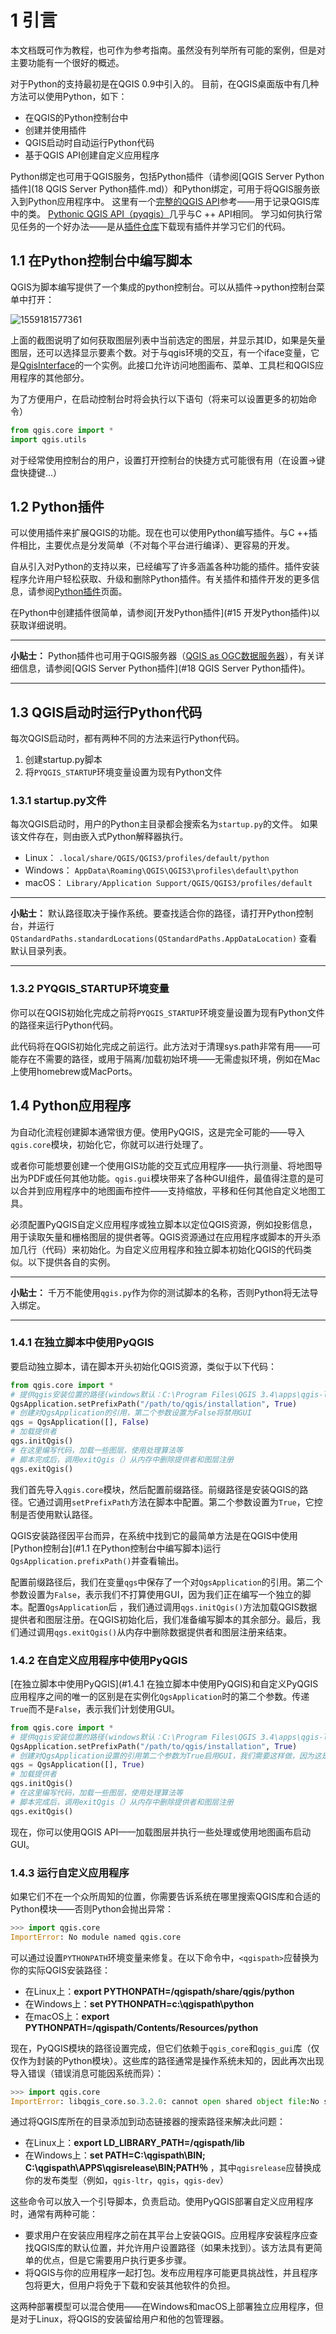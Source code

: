 # 1 引言

本文档既可作为教程，也可作为参考指南。虽然没有列举所有可能的案例，但是对主要功能有一个很好的概述。

对于Python的支持最初是在QGIS 0.9中引入的。 目前，在QGIS桌面版中有几种方法可以使用Python，如下：

- 在QGIS的Python控制台中
- 创建并使用插件
- QGIS启动时自动运行Python代码
- 基于QGIS API创建自定义应用程序

Python绑定也可用于QGIS服务，包括Python插件（请参阅[QGIS Server Python插件](18 QGIS Server Python插件.md)）和Python绑定，可用于将QGIS服务嵌入到Python应用程序中。
这里有一个[完整的QGIS API](<https://qgis.org/api/>)参考——用于记录QGIS库中的类。 [Pythonic QGIS API（pyqgis）](https://qgis.org/pyqgis)几乎与C ++ API相同。
学习如何执行常见任务的一个好办法——是从[插件仓库](https://plugins.qgis.org/)下载现有插件并学习它们的代码。

## 1.1 在Python控制台中编写脚本

QGIS为脚本编写提供了一个集成的python控制台。可以从插件→python控制台菜单中打开：

![1559181577361](./assets/1559181577361.png)

上面的截图说明了如何获取图层列表中当前选定的图层，并显示其ID，如果是矢量图层，还可以选择显示要素个数。对于与qgis环境的交互，有一个iface变量，它是[QgisInterface](https://qgis.org/pyqgis/3.4/gui/QgisInterface.html#qgis.gui.QgisInterface)的一个实例。此接口允许访问地图画布、菜单、工具栏和QGIS应用程序的其他部分。

为了方便用户，在启动控制台时将会执行以下语句（将来可以设置更多的初始命令）

```python
from qgis.core import *
import qgis.utils
```

对于经常使用控制台的用户，设置打开控制台的快捷方式可能很有用（在设置→键盘快捷键...）

## 1.2 Python插件

可以使用插件来扩展QGIS的功能。现在也可以使用Python编写插件。与C ++插件相比，主要优点是分发简单（不对每个平台进行编译）、更容易的开发。

自从引入对Python的支持以来，已经编写了许多涵盖各种功能的插件。插件安装程序允许用户轻松获取、升级和删除Python插件。有关插件和插件开发的更多信息，请参阅[Python插件](https://plugins.qgis.org/)页面。

在Python中创建插件很简单，请参阅[开发Python插件](#15 开发Python插件)以获取详细说明。

------

**小贴士：** Python插件也可用于QGIS服务器（[QGIS as OGC数据服务器](https://docs.qgis.org/3.4/zh-Hant/docs/user_manual/working_with_ogc/server/index.html#label-qgisserver)），有关详细信息，请参阅[QGIS Server Python插件](#18 QGIS Server Python插件)。

------

## 1.3 QGIS启动时运行Python代码

每次QGIS启动时，都有两种不同的方法来运行Python代码。

1. 创建startup.py脚本
2. 将`PYQGIS_STARTUP`环境变量设置为现有Python文件

### 1.3.1 startup.py文件

每次QGIS启动时，用户的Python主目录都会搜索名为`startup.py`的文件。 如果该文件存在，则由嵌入式Python解释器执行。

- Linux： `.local/share/QGIS/QGIS3/profiles/default/python`
- Windows： `AppData\Roaming\QGIS\QGIS3\profiles\default\python`
- macOS： `Library/Application Support/QGIS/QGIS3/profiles/default`

------

**小贴士：** 默认路径取决于操作系统。要查找适合你的路径，请打开Python控制台，并运行`QStandardPaths.standardLocations(QStandardPaths.AppDataLocation)` 查看默认目录列表。

------

### 1.3.2 PYQGIS_STARTUP环境变量

你可以在QGIS初始化完成之前将`PYQGIS_STARTUP`环境变量设置为现有Python文件的路径来运行Python代码。

此代码将在QGIS初始化完成之前运行。此方法对于清理sys.path非常有用——可能存在不需要的路径，或用于隔离/加载初始环境——无需虚拟环境，例如在Mac上使用homebrew或MacPorts。

## 1.4 Python应用程序

为自动化流程创建脚本通常很方便。使用PyQGIS，这是完全可能的——导入`qgis.core`模块，初始化它，你就可以进行处理了。

或者你可能想要创建一个使用GIS功能的交互式应用程序——执行测量、将地图导出为PDF或任何其他功能。`qgis.gui`模块带来了各种GUI组件，最值得注意的是可以合并到应用程序中的地图画布控件——支持缩放，平移和任何其他自定义地图工具。

必须配置PyQGIS自定义应用程序或独立脚本以定位QGIS资源，例如投影信息，用于读取矢量和栅格图层的提供者等。QGIS资源通过在应用程序或脚本的开头添加几行（代码）来初始化。为自定义应用程序和独立脚本初始化QGIS的代码类似。以下提供各自的实例。

------

**小贴士：** 千万不能使用`qgis.py`作为你的测试脚本的名称，否则Python将无法导入绑定。

------

### 1.4.1 在独立脚本中使用PyQGIS

要启动独立脚本，请在脚本开头初始化QGIS资源，类似于以下代码：

```python
from qgis.core import *
# 提供qgis安装位置的路径(windows默认：C:\Program Files\QGIS 3.4\apps\qgis-ltr)
QgsApplication.setPrefixPath("/path/to/qgis/installation", True)
# 创建对QgsApplication的引用，第二个参数设置为False将禁用GUI
qgs = QgsApplication([], False)
# 加载提供者
qgs.initQgis()
# 在这里编写代码，加载一些图层，使用处理算法等
# 脚本完成后，调用exitQgis（）从内存中删除提供者和图层注册
qgs.exitQgis()
```

我们首先导入`qgis.core`模块，然后配置前缀路径。前缀路径是安装QGIS的路径。它通过调用`setPrefixPath`方法在脚本中配置。第二个参数设置为`True`，它控制是否使用默认路径。

QGIS安装路径因平台而异，在系统中找到它的最简单方法是在QGIS中使用[Python控制台](#1.1 在Python控制台中编写脚本)运行 `QgsApplication.prefixPath()`并查看输出。

配置前缀路径后，我们在变量`qgs`中保存了一个对`QgsApplication`的引用。第二个参数设置为`False`，表示我们不打算使用GUI，因为我们正在编写一个独立的脚本。配置`QgsApplication`后 ，我们通过调用`qgs.initQgis()`方法加载QGIS数据提供者和图层注册。在QGIS初始化后，我们准备编写脚本的其余部分。最后，我们通过调用`qgs.exitQgis()`从内存中删除数据提供者和图层注册来结束。

### 1.4.2 在自定义应用程序中使用PyQGIS

[在独立脚本中使用PyQGIS](#1.4.1 在独立脚本中使用PyQGIS)和自定义PyQGIS应用程序之间的唯一的区别是在实例化`QgsApplication`时的第二个参数。传递`True`而不是`False`，表示我们计划使用GUI。

```python
from qgis.core import *
# 提供qgis安装位置的路径(windows默认：C:\Program Files\QGIS 3.4\apps\qgis-ltr)
QgsApplication.setPrefixPath("/path/to/qgis/installation", True)
# 创建对QgsApplication设置的引用第二个参数为True启用GUI，我们需要这样做，因为这是一个自定义应用程序
qgs = QgsApplication([], True)
# 加载提供者
qgs.initQgis()
# 在这里编写代码，加载一些图层，使用处理算法等
# 脚本完成后，调用exitQgis（）从内存中删除提供者和图层注册
qgs.exitQgis()
```

现在，你可以使用QGIS API——加载图层并执行一些处理或使用地图画布启动GUI。

### 1.4.3 运行自定义应用程序

如果它们不在一个众所周知的位置，你需要告诉系统在哪里搜索QGIS库和合适的Python模块——否则Python会抛出异常：

```python
>>> import qgis.core
ImportError: No module named qgis.core
```

可以通过设置`PYTHONPATH`环境变量来修复。在以下命令中，`<qgispath>`应替换为你的实际QGIS安装路径：

- 在Linux上：**export PYTHONPATH=/qgispath/share/qgis/python**
- 在Windows上：**set PYTHONPATH=c:\qgispath\python**
- 在macOS上：**export PYTHONPATH=/qgispath/Contents/Resources/python**

现在，PyQGIS模块的路径设置完成，但它们依赖于`qgis_core`和`qgis_gui`库（仅仅作为封装的Python模块）。这些库的路径通常是操作系统未知的，因此再次出现导入错误（错误消息可能因系统而异）：

```python
>>> import qgis.core
ImportError: libqgis_core.so.3.2.0: cannot open shared object file:No such file or directory
```

通过将QGIS库所在的目录添加到动态链接器的搜索路径来解决此问题：

- 在Linux上：**export LD_LIBRARY_PATH=/qgispath/lib**
- 在Windows上：**set PATH=C:\qgispath\BIN; C:\qgispath\APPS\qgisrelease\BIN;PATH％** ，其中`qgisrelease`应替换成你的发布类型（例如，`qgis-ltr`，`qgis`，`qgis-dev`）

这些命令可以放入一个引导脚本，负责启动。使用PyQGIS部署自定义应用程序时，通常有两种可能：

- 要求用户在安装应用程序之前在其平台上安装QGIS。应用程序安装程序应查找QGIS库的默认位置，并允许用户设置路径（如果未找到）。该方法具有更简单的优点，但是它需要用户执行更多步骤。
- 将QGIS与你的应用程序一起打包。发布应用程序可能更具挑战性，并且程序包将更大，但用户将免于下载和安装其他软件的负担。

这两种部署模型可以混合使用——在Windows和macOS上部署独立应用程序，但是对于Linux，将QGIS的安装留给用户和他的包管理器。